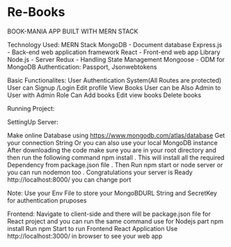 # Re-Books
BOOK-MANIA APP BUILT WITH MERN STACK 

Technology Used:
MERN Stack
MongoDB - Document database
Express.js - Back-end web application framework
React - Front-end web app Library
Node.js - Server
Redux - Handling State Management 
Mongoose - ODM for MongoDB
Authentication: Passport, Jsonwebtokens


Basic Functionalites:
User Authentication System(All Routes are protected)
User can Signup /Login
Edit profile 
View Books 
User can be Also Admin to 
User with Admin Role Can Add books
Edit view books 
Delete books


Running Project:

SettingUp Server:

Make online Database using    https://www.mongodb.com/atlas/database Get your connection String Or you can also use your local MongoDB instance 
After downloading the code make sure you are in your root directory and then run the following command  npm install . This will install all the required Dependency from package.json file .
Then Run npm start or node server or you can run nodemon too .
Congratulations your server is Ready 
http://localhost:8000/ you can change port 

Note: Use your Env File to store your MongoBDURL String and SecretKey for authentication pruposes

Frontend:
Navigate to client-side and there will be package.json file for React project and you can run the same command use for Nodejs part  npm install
Run npm Start to run Frontend React Application
Use http://localhost:3000/ in browser to see your web app




